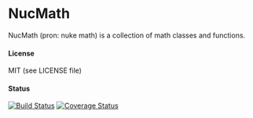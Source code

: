 # NucMath
NucMath (pron: nuke math) is a collection of math classes and functions. 

#### License
MIT (see LICENSE file)

#### Status
[![Build Status](https://travis-ci.org/virtmax/NucMath.svg?branch=master)](https://travis-ci.org/virtmax/NucMath)
[![Coverage Status](https://coveralls.io/repos/github/virtmax/NucMath/badge.svg?branch=master)](https://coveralls.io/github/virtmax/NucMath?branch=master)
